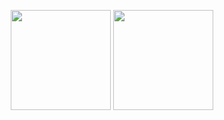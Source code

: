 <!-- Thanks to zlysm 🤗 -->
<!-- https://github.com/zlysm -->

<div align="center">

  <span>  </span>
  <img height="160px" src="https://github-readme-stats.vercel.app/api?username=hollowgl&theme=radical&count_private=true" />
  <img height="160px" src="https://github-readme-stats.vercel.app/api/top-langs/?username=hollowgl&theme=radical&layout=compact" />
  
  <span>  </span>
</div>

<!--
<div align="center">
  <img  src="https://github-readme-streak-stats.herokuapp.com/?user=hollowgl&theme=dark" />
</div>
-->

<!--
<div align="center">
    <img src="https://github-readme-activity-graph.vercel.app/graph?username=hollowgl&theme=react" />
</div>
-->
